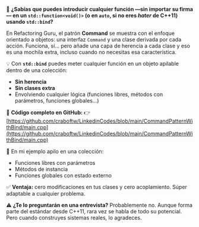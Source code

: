🎯 **¿Sabías que puedes introducir cualquier función —sin importar su firma— en un `std::function<void()>` (o en `auto`, si no eres *hater* de C++11) usando `std::bind`?**

En Refactoring Guru, el patrón **Command** se muestra con el enfoque orientado a objetos: una interfaz `Command` y una clase derivada por cada acción.
Funciona, sí… pero añade una capa de herencia a cada clase y eso es una mochila extra, incluso cuando no necesitas esa característica.

💡 Con **`std::bind`** puedes meter cualquier función en un objeto apilable dentro de una colección:

* **Sin herencia**
* **Sin clases extra**
* Envolviendo cualquier lógica (funciones libres, métodos con parámetros, funciones globales…)

🔗 **Código completo en GitHub:**
👉 [https://github.com/craboftw/LinkedinCodes/blob/main/CommandPatternWithBind/main.cpp](https://github.com/craboftw/LinkedinCodes/blob/main/CommandPatternWithBind/main.cpp)

📌 En mi ejemplo apilo en una colección:

* Funciones libres con parámetros
* Métodos de instancia
* Funciones globales con estado externo

✅ **Ventaja:** cero modificaciones en tus clases y cero acoplamiento. Súper adaptable a cualquier problema.

⚠️ **¿Te lo preguntarán en una entrevista?** Probablemente no.
Aunque forma parte del estándar desde C++11, rara vez se habla de todo su potencial. Pero cuando construyes sistemas reales, lo agradeces.
